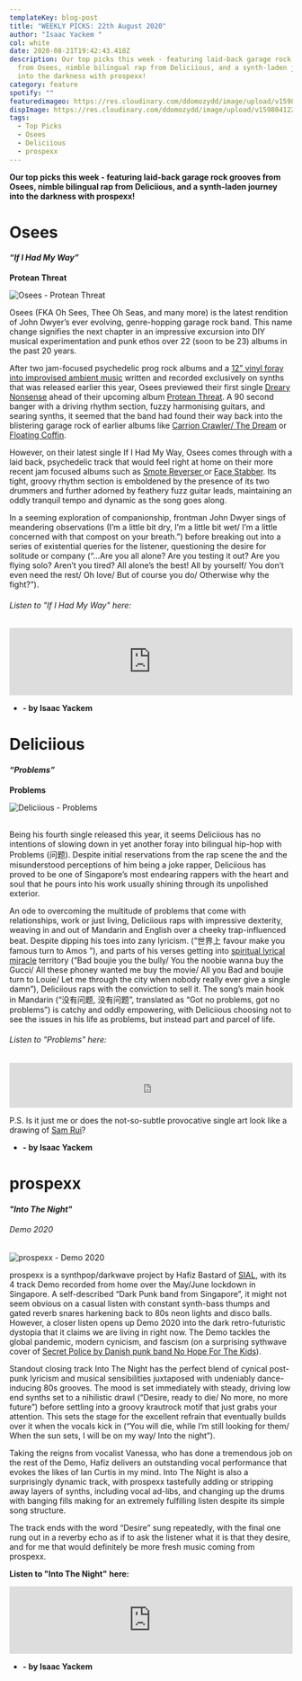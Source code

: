```yaml
---
templateKey: blog-post
title: "WEEKLY PICKS: 22th August 2020"
author: "Isaac Yackem "
col: white
date: 2020-08-21T19:42:43.418Z
description: Our top picks this week - featuring laid-back garage rock grooves
  from Osees, nimble bilingual rap from Deliciious, and a synth-laden journey
  into the darkness with prospexx!
category: feature
spotify: ""
featuredimageo: https://res.cloudinary.com/ddomozydd/image/upload/v1598040959/toppicksbanner_vylfuo.jpg
dispImage: https://res.cloudinary.com/ddomozydd/image/upload/v1598041227/toppickscard_bezcbw.jpg
tags:
  - Top Picks
  - Osees
  - Deliciious
  - prospexx
---
```

**Our top picks this week - featuring laid-back garage rock grooves from Osees, nimble bilingual rap from Deliciious, and a synth-laden journey into the darkness with prospexx!**

# Osees

#### ***“If I Had My Way”***

**Protean Threat**

![Osees - Protean Threat](https://res.cloudinary.com/ddomozydd/image/upload/v1598039311/osees_nl0j8d.jpg "Osees - Protean Threat")

Osees (FKA Oh Sees, Thee Oh Seas, and many more) is the latest rendition of John Dwyer’s ever evolving, genre-hopping garage rock band. This name change signifies the next chapter in an impressive excursion into DIY musical experimentation and punk ethos over 22 (soon to be 23) albums in the past 20 years.

After two jam-focused psychedelic prog rock albums and a [12” vinyl foray into improvised ambient music](https://open.spotify.com/album/0lwP0YstKd6lGyYkQpVq59?si=5fDNYLJYRoWJH9If3ZgRpw) written and recorded exclusively on synths that was released earlier this year, Osees previewed their first single [Dreary Nonsense](https://open.spotify.com/track/4ggRpYThp8dJPdG58Fc7uO?si=Tj1-1jhsQqCNV6ZQxk0svA) ahead of their upcoming album [Protean Threat](https://ohsees.bandcamp.com/album/protean-threat). A 90 second banger with a driving rhythm section, fuzzy harmonising guitars, and searing synths, it seemed that the band had found their way back into the blistering garage rock of earlier albums like [Carrion Crawler/ The Dream](https://open.spotify.com/album/7JC1vAUtlOwe8AJ3hLmr91?si=pL0tr_N8QhWyMgpwuzlOCw) or [Floating Coffin](https://open.spotify.com/album/6UpdRU3P0AAMA6MVCzsW3c?si=810dce0dRJ6Qw4iVfAECuQ).

However, on their latest single If I Had My Way, Osees comes through with a laid back, psychedelic track that would feel right at home on their more recent jam focused albums such as [Smote Reverser ](https://open.spotify.com/album/2C3Ra3VEttQOdzf4oYFTbn?si=RQTN05ujT9qyV-6H9FY9pg)or [Face Stabber](https://open.spotify.com/album/2asqm6ydqbRKZKbXfGIhrX?si=bggRXlVHScyge21TAJPvfA). Its tight, groovy rhythm section is emboldened by the presence of its two drummers and further adorned by feathery fuzz guitar leads, maintaining an oddly tranquil tempo and dynamic as the song goes along.

In a seeming exploration of companionship, frontman John Dwyer sings of meandering observations (I’m a little bit dry, I’m a little bit wet/ I’m a little concerned with that compost on your breath.”) before breaking out into a series of existential queries for the listener, questioning the desire for solitude or company (“…Are you all alone? Are you testing it out? Are you flying solo? Aren’t you tired? All alone’s the best! All by yourself/ You don’t even need the rest/ Oh love/ But of course you do/ Otherwise why the fight?”).

###### Listen to "If I Had My Way" here:

<iframe style="border: 0; width: 100%; height: 120px;" src="https://bandcamp.com/EmbeddedPlayer/album=1511611184/size=large/bgcol=ffffff/linkcol=0687f5/tracklist=false/artwork=small/track=4050597219/transparent=true/" seamless><a href="http://ohsees.bandcamp.com/album/protean-threat">Protean Threat by Oh Sees</a></iframe>

* **\- by Isaac Yackem**

# Deliciious

#### ***“Problems”***

**Problems**

![Deliciious - Problems](https://res.cloudinary.com/ddomozydd/image/upload/v1598039845/600x600bb_1_e4edvf.jpg "Deliciious - Problems")

\
Being his fourth single released this year, it seems Deliciious has no intentions of slowing down in yet another foray into bilingual hip-hop with Problems (问题). Despite initial reservations from the rap scene the and the misunderstood perceptions of him being a joke rapper, Deliciious has proved to be one of Singapore’s most endearing rappers with the heart and soul that he pours into his work usually shining through its unpolished exterior.

An ode to overcoming the multitude of problems that come with relationships, work or just living, Deliciious raps with impressive dexterity, weaving in and out of Mandarin and English over a cheeky trap-influenced beat. Despite dipping his toes into zany lyricism. (“世界上 favour make you famous turn to Amos ”), and parts of his verses getting into [spiritual lyrical miracle](https://www.urbandictionary.com/define.php?term=Spiritual%20Lyrical%20Miracle%20Individual) territory (“Bad boujie you the bully/ You the noobie wanna buy the Gucci/ All these phoney wanted me buy the movie/ All you Bad and boujie turn to Louie/ Let me through the city when nobody really ever give a single damn”), Deliciious raps with the conviction to sell it. The song’s main hook in Mandarin (“没有问题, 没有问题”, translated as “Got no problems, got no problems”) is catchy and oddly empowering, with Deliciious choosing not to see the issues in his life as problems, but instead part and parcel of life.

###### Listen to "Problems"[](https://open.spotify.com/track/2bJbOWTa5tT9s3AiWHYVLc?si=Q__PuBVRSreKiv5wfj8PLA) here:

<iframe src="https://open.spotify.com/embed/album/6SOgFJkfJi3ogabQVsFXYF" width="100%" height="80" frameborder="0" allowtransparency="true" allow="encrypted-media"></iframe>

P.S. Is it just me or does the not-so-subtle provocative single art look like a drawing of [Sam Rui](https://www.instagram.com/sammirui/)?

* **\- by Isaac Yackem**

# prospexx

#### ***"Into The Night"***

###### Demo 2020

![prospexx - Demo 2020](https://res.cloudinary.com/ddomozydd/image/upload/v1598040418/prosprexx_lemag8.jpg "prospexx - Demo 2020")

prospexx is a synthpop/darkwave project by Hafiz Bastard of [SIAL](https://lavidaesunmus.bandcamp.com/album/sial-lp), with its 4 track Demo recorded from home over the May/June lockdown in Singapore. A self-described “Dark Punk band from Singapore”, it might not seem obvious on a casual listen with constant synth-bass thumps and gated reverb snares harkening back to 80s neon lights and disco balls. However, a closer listen opens up Demo 2020 into the dark retro-futuristic dystopia that it claims we are living in right now. The Demo tackles the global pandemic, modern cynicism, and fascism (on a surprising sythwave cover of [Secret Police by Danish punk band No Hope For The Kids](https://www.youtube.com/watch?v=NsLC7phYzvc)).

Standout closing track Into The Night has the perfect blend of cynical post-punk lyricism and musical sensibilities juxtaposed with undeniably dance-inducing 80s grooves. The mood is set immediately with steady, driving low end synths set to a nihilistic drawl (“Desire, ready to die/ No more, no more future”) before settling into a groovy krautrock motif that just grabs your attention. This sets the stage for the excellent refrain that eventually builds over it when the vocals kick in (“You will die, while I’m still looking for them/ When the sun sets, I will be on my way/ Into the night”).

Taking the reigns from vocalist Vanessa, who has done a tremendous job on the rest of the Demo, Hafiz delivers an outstanding vocal performance that evokes the likes of Ian Curtis in my mind. Into The Night is also a surprisingly dynamic track, with prospexx tastefully adding or stripping away layers of synths, including vocal ad-libs, and changing up the drums with banging fills making for an extremely fulfilling listen despite its simple song structure.

The track ends with the word “Desire” sung repeatedly, with the final one rung out in a reverby echo as if to ask the listener what it is that they desire, and for me that would definitely be more fresh music coming from prospexx.

**Listen to "Into The Night"**[](https://open.spotify.com/track/2bJbOWTa5tT9s3AiWHYVLc?si=Q__PuBVRSreKiv5wfj8PLA)[](https://open.spotify.com/track/6mvnlHczAMdRctsgfbA4tY?si=M_-wVvb9Smu_mg3kD6ntrQ) **here:**

<iframe style="border: 0; width: 100%; height: 120px;" src="https://bandcamp.com/EmbeddedPlayer/album=3961709904/size=large/bgcol=ffffff/linkcol=0687f5/tracklist=false/artwork=small/track=519626058/transparent=true/" seamless><a href="http://prospexx.bandcamp.com/album/demo-2020">Demo 2020 by PROSPEXX</a></iframe>

* **\- by Isaac Yackem**